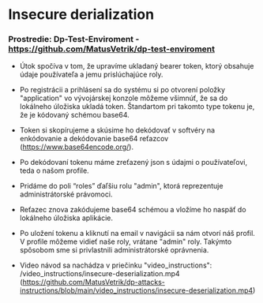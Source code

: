 # Insecure derialization

### Prostredie: Dp-Test-Enviroment - https://github.com/MatusVetrik/dp-test-enviroment

- Útok spočíva v tom, že upravíme ukladaný bearer token, ktorý obsahuje údaje používateľa a jemu prislúchajúce roly.
- Po registrácii a prihlásení sa do systému si po otvorení položky "application" vo vývojárskej konzole  môžeme všimnúť, že sa do lokálneho úložiska ukladá token. Štandartom pri takomto type tokenu je, že je kódovaný schémou base64.
- Token si skopírujeme a skúsime ho dekódovať v softvéry na enkódovanie a dekódovanie base64 reťazcov (https://www.base64encode.org/).
- Po dekódovaní tokenu máme zreťazený json s údajmi o používateľovi, teda o našom profile.
- Pridáme do poli “roles” ďaľšiu rolu "admin", ktorá reprezentuje administrátorské právomoci.
- Reťazec znova zakódujeme base64 schémou a vložíme ho naspäť do lokálneho úložiska aplikácie.
- Po uložení tokenu a kliknutí na email v navigácii sa nám otvorí náš profil. V profile môžeme vidieť naše roly, vrátane "admin" roly. Takýmto spôsobom sme si privlastnili administrátorské oprávnenia.

- Video návod sa nachádza v priečinku "video_instructions": /video_instructions/insecure-deserialization.mp4 (https://github.com/MatusVetrik/dp-attacks-instructions/blob/main/video_instructions/insecure-deserialization.mp4)